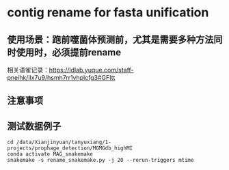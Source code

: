 # contig rename for fasta unification

## 使用场景：跑前噬菌体预测前，尤其是需要多种方法同时使用时，必须提前rename
相关语雀记录：https://ldlab.yuque.com/staff-pneihk/ilx7u9/hsmh7rr1vhplcfg3#GFItt

## 注意事项

## 测试数据例子
```
cd /data/Xianjinyuan/tanyuxiang/1-projects/prophage_detection/MGMGdb_highMI
conda activate MAG_snakemake
snakemake -s rename_snakemake.py -j 20 --rerun-triggers mtime
```
